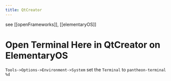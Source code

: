 ```yaml
---
title: QtCreator
---
```

see [[openFrameworks]], [[elementaryOS]]

# Open Terminal Here in QtCreator on ElementaryOS
`Tools->Options->Environment->System` set the `Terminal` to `pantheon-terminal %d`

